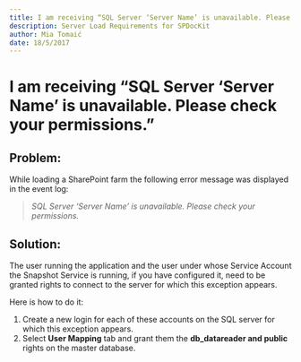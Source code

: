 ```yaml
---
title: I am receiving “SQL Server ‘Server Name’ is unavailable. Please check your permissions.”
description: Server Load Requirements for SPDocKit
author: Mia Tomaić
date: 18/5/2017
---
```


# I am receiving “SQL Server ‘Server Name’ is unavailable. Please check your permissions.”

## Problem:
While loading a SharePoint farm the following error message was displayed in the event log:

> *SQL Server ‘Server Name’ is unavailable. Please check your permissions.*

## Solution:
The user running the application and the user under whose Service Account the Snapshot Service is running, if you have configured it, need to be granted rights to connect to the server for which this exception appears. 

Here is how to do it:

1. Create a new login for each of these accounts on the SQL server for which this exception appears.
2. Select **User Mapping** tab and grant them the **db_datareader and public** rights on the master database.
